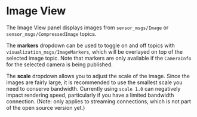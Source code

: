 # Image View

The Image View panel displays images from `sensor_msgs/Image` or `sensor_msgs/CompressedImage` topics.

The **markers** dropdown can be used to toggle on and off topics with `visualization_msgs/ImageMarkers`, which will be overlayed on top of the selected image topic. Note that markers are only available if the `CameraInfo` for the selected camera is being published.

The **scale** dropdown allows you to adjust the scale of the image.  Since the images are fairly large, it is recommended to use the smallest scale you need to conserve bandwidth.  Currently using `scale 1.0` can negatively impact rendering speed, particularly if you have a limited bandwidth connection. (Note: only applies to streaming connections, which is not part of the open source version yet.)
